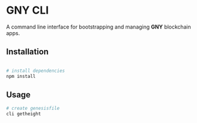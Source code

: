 

# GNY CLI

A command line interface for bootstrapping and managing __GNY__ blockchain apps.

## Installation



```bash

# install dependencies
npm install
```

## Usage

```bash
# create genesisfile
cli getheight
```
